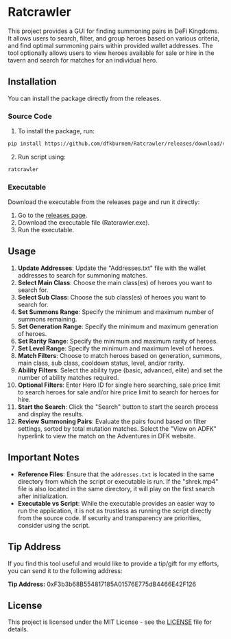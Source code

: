 # Ratcrawler

This project provides a GUI for finding summoning pairs in DeFi Kingdoms. It allows users to search, filter, and group heroes based on various criteria, and find optimal summoning pairs within provided wallet addresses. The tool optionally allows users to view heroes available for sale or hire in the tavern and search for matches for an individual hero.

## Installation

You can install the package directly from the releases.

### Source Code

1. To install the package, run:

```bash
pip install https://github.com/dfkburnem/Ratcrawler/releases/download/v1.0.0/ratcrawler-1.0.0.tar.gz
```
2. Run script using:

```bash
ratcrawler
```

### Executable

Download the executable from the releases page and run it directly:

1. Go to the [releases page](https://github.com/dfkburnem/Ratcrawler/releases).
2. Download the executable file (Ratcrawler.exe).
3. Run the executable.

## Usage

1. **Update Addresses**: Update the "Addresses.txt" file with the wallet addresses to search for summoning matches.
2. **Select Main Class**: Choose the main class(es) of heroes you want to search for.
3. **Select Sub Class**: Choose the sub class(es) of heroes you want to search for.
4. **Set Summons Range**: Specify the minimum and maximum number of summons remaining.
5. **Set Generation Range**: Specify the minimum and maximum generation of heroes.
6. **Set Rarity Range**: Specify the minimum and maximum rarity of heroes.
7. **Set Level Range**: Specify the minimum and maximum level of heroes.
8. **Match Filters**: Choose to match heroes based on generation, summons, main class, sub class, cooldown status, level, and/or rarity.
9. **Ability Filters**: Select the ability type (basic, advanced, elite) and set the number of ability matches required.
10. **Optional Filters**: Enter Hero ID for single hero searching, sale price limit to search heroes for sale and/or hire price limit to search for heroes for hire.
11. **Start the Search**: Click the "Search" button to start the search process and display the results.
12. **Review Summoning Pairs**: Evaluate the pairs found based on filter settings, sorted by total mutation matches. Select the "View on ADFK" hyperlink to view the match on the Adventures in DFK website.

## Important Notes

- **Reference Files**: Ensure that the `addresses.txt` is located in the same directory from which the script or executable is run. If the "shrek.mp4" file is also located in the same directory, it will play on the first search after initialization.
- **Executable vs Script**: While the executable provides an easier way to run the application, it is not as trustless as running the script directly from the source code. If security and transparency are priorities, consider using the script.

## Tip Address

If you find this tool useful and would like to provide a tip/gift for my efforts, you can send it to the following address:

**Tip Address:** 0xF3b3b68B554817185A01576E775dB4466E42F126

## License

This project is licensed under the MIT License - see the [LICENSE](LICENSE) file for details.
